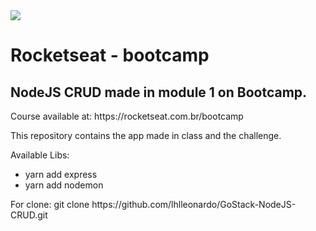 <img src="https://upload.wikimedia.org/wikipedia/commons/thumb/d/d9/Node.js_logo.svg/1200px-Node.js_logo.svg.png">

<h1>Rocketseat - bootcamp</h1>

<h2>NodeJS CRUD made in module 1 on Bootcamp.</h2>

<p>Course available at: https://rocketseat.com.br/bootcamp</p>

<p>This repository contains the app made in class and the challenge.</p>

<p>Available Libs: </p>
<ul>
<li>yarn add express</li>
<li>yarn add nodemon</li>
</ul>

<p>For clone: git clone https://github.com/lhlleonardo/GoStack-NodeJS-CRUD.git</p>